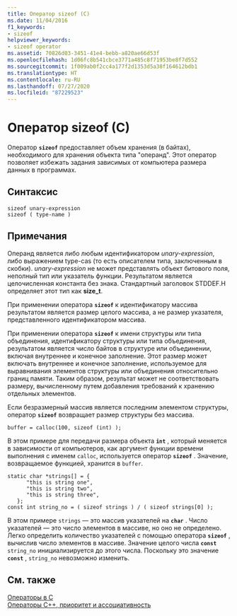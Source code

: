 ```yaml
---
title: Оператор sizeof (C)
ms.date: 11/04/2016
f1_keywords:
- sizeof
helpviewer_keywords:
- sizeof operator
ms.assetid: 70826d03-3451-41e4-bebb-a820ae66d53f
ms.openlocfilehash: 1d06fc8b541cbce3771a485c8f71953be8f7d552
ms.sourcegitcommit: 1f009ab0f2cc4a177f2d1353d5a38f164612bdb1
ms.translationtype: HT
ms.contentlocale: ru-RU
ms.lasthandoff: 07/27/2020
ms.locfileid: "87229523"
---
```

# <a name="sizeof-operator-c"></a>Оператор sizeof (C)

Оператор **`sizeof`** предоставляет объем хранения (в байтах), необходимого для хранения объекта типа "операнд". Этот оператор позволяет избежать задания зависимых от компьютера размера данных в программах.

## <a name="syntax"></a>Синтаксис

```
sizeof unary-expression
sizeof ( type-name )
```

## <a name="remarks"></a>Примечания

Операнд является либо любым идентификатором *unary-expression*, либо выражением type-cas (то есть описателем типа, заключенным в скобки). *unary-expression* не может представлять объект битового поля, неполный тип или указатель функции. Результатом является целочисленная константа без знака. Стандартный заголовок STDDEF.H определяет этот тип как **size_t**.

При применении оператора **`sizeof`** к идентификатору массива результатом является размер целого массива, а не размер указателя, представленного идентификатором массива.

При применении оператора **`sizeof`** к имени структуры или типа объединения, идентификатору структуры или типа объединения, результатом является число байтов в структуре или объединении, включая внутреннее и конечное заполнение. Этот размер может включать внутреннее и конечное заполнение, используемое для выравнивания элементов структуры или объединения относительно границ памяти. Таким образом, результат может не соответствовать размеру, вычисленному путем добавления требований к хранению отдельных элементов.

Если безразмерный массив является последним элементом структуры, оператор **`sizeof`** возвращает размер структуры без массива.

```
buffer = calloc(100, sizeof (int) );
```

В этом примере для передачи размера объекта **`int`** , который меняется в зависимости от компьютеров, как аргумент функции времени выполнения с именем `calloc`, используется оператор **`sizeof`** . Значение, возвращаемое функцией, хранится в `buffer`.

```
static char *strings[] = {
      "this is string one",
      "this is string two",
      "this is string three",
   };
const int string_no = ( sizeof strings ) / ( sizeof strings[0] );
```

В этом примере `strings` — это массив указателей на **`char`** . Число указателей — это число элементов в массиве, но оно не определено. Легко определить количество указателей с помощью оператора **`sizeof`** , вычислив число элементов в массиве. Значение целого числа **`const`** `string_no` инициализируется до этого числа. Поскольку это значение **`const`** , `string_no` невозможно изменить.

## <a name="see-also"></a>См. также

[Операторы в C](c-operators.md)<br/>
[Операторы C++, приоритет и ассоциативность](../cpp/cpp-built-in-operators-precedence-and-associativity.md)
